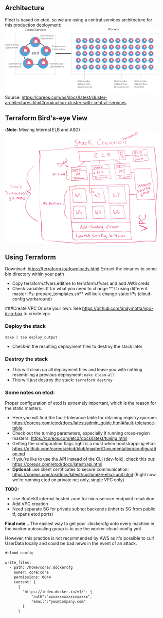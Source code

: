 ## Architecture
Fleet is  based on etcd, so we are using a central services architecture for this production deployment:
![etcd](images/central-services.png)
Source: <https://coreos.com/os/docs/latest/cluster-architectures.html#production-cluster-with-central-services>

## Terraform Bird's-eye View
(**Note**: Missing Internal ELB and ASG)
![terraform](images/terraform.jpg)


## Using Terraform

Download: https://terraform.io/downloads.html
Extract the binaries to some bin directory within your path

* Copy terraform.tfvars.editme to terraform.tfvars and add AWS creds
* Check variables.tf for what you need to change
** If using different master IPs: prepare_templates.sh** will bulk change static IPs (cloud-config workaround)

###Create VPC
Or use your own.
See <https://github.com/andymotta/vpc-in-a-box> to create vpc

### Deploy the stack
`make | tee deploy_output`
* Check-in the resulting deployment files to destroy the stack later

### Destroy the stack
* This will clean up all deployment files and leave you with nothing resembling a previous deployment:
`make clean-all`
* This will just destroy the stack:
`terraform destroy`

### Some notes on etcd:
Proper configuration of etcd is extremely important, which is the reason for the static masters.
* Here you will find the fault-tolerance table for retaining registry quorum:  https://coreos.com/etcd/docs/latest/admin_guide.html#fault-tolerance-table
* Check out the turning parameters, especially if running cross-region masters: https://coreos.com/etcd/docs/latest/tuning.html
* Getting the configuration flags right is a must when bootstrapping etcd: https://github.com/coreos/etcd/blob/master/Documentation/configuration.md
* If you're like to use the API instead of the CLI (dev-folk), check this out: https://coreos.com/etcd/docs/latest/api.html
* **Optional**: use client certificates to secure communication: https://coreos.com/os/docs/latest/customize-etcd-unit.html (Right now we're running etcd on private net only, single VPC only)

**TODO:**
* Use Route53 internal hosted zone for microservice endpoint resolution
* Add VPC creation
* Need separate SG for private subnet backends (inherits SG from public tf, opens etcd ports)

**Final note**...
The easiest way to get your .dockercfg onto every machine in the worker autoscaling group is to use the worker-cloud-config.yml

However, this practice is not recommended by AWS as it's possible to curl UserData locally and could be bad news in the event of an attack.
```
#cloud-config

write_files:
  - path: /home/core/.dockercfg
    owner: core:core
    permissions: 0644
    content: |
      {
        "https://index.docker.io/v1/": {
            "auth":"xxxxxxxxxxxxxxxxxx",
            "email":"you@company.com"
        }
      }
```
